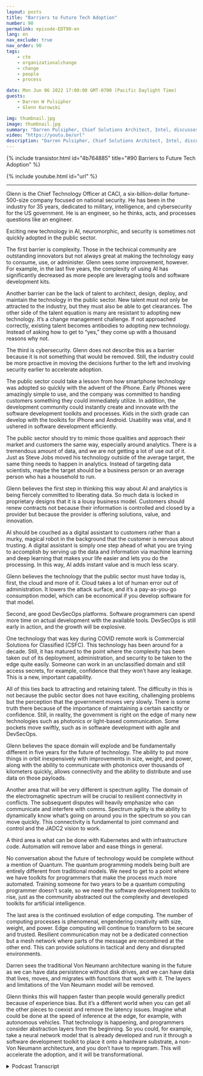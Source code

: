 ```yaml
---
layout: posts
title: "Barriers to Future Tech Adoption"
number: 90
permalink: episode-EDT90-en
lang: en
nav_exclude: true
nav_order: 90
tags:
    - cto
    - organizationalchange
    - change
    - people
    - process

date: Mon Jun 06 2022 17:00:00 GMT-0700 (Pacific Daylight Time)
guests:
    - Darren W Pulsipher
    - Glenn Kurowski

img: thumbnail.jpg
image: thumbnail.jpg
summary: "Darren Pulsipher, Chief Solutions Architect, Intel, discusses the barriers to adopting new technologies in the public sector and what is coming in the future with Glenn Kurowski, CTO of CACI."
video: "https://youtu.be/url"
description: "Darren Pulsipher, Chief Solutions Architect, Intel, discusses the barriers to adopting new technologies in the public sector and what is coming in the future with Glenn Kurowski, CTO of CACI."
---
```


<div>
{% include transistor.html id="4b764885" title="#90 Barriers to Future Tech Adoption" %}

{% include youtube.html id="url" %}
</div>

---

Glenn is the Chief Technology Officer at CACI, a six-billion-dollar fortune-500-size company focused on national security. He has been in the industry for 35 years, dedicated to military, intelligence, and cybersecurity for the US government. He is an engineer, so he thinks, acts, and processes questions like an engineer.

Exciting new technology in AI, neuromorphic, and security is sometimes not quickly adopted in the public sector.

The first barrier is complexity. Those in the technical community are outstanding innovators but not always great at making the technology easy to consume, use, or administer. Glenn sees some improvement, however. For example, in the last five years, the complexity of using AI has significantly decreased as more people are leveraging tools and software development kits.

Another barrier can be the lack of talent to architect, design, deploy, and maintain the technology in the public sector. New talent must not only be attracted to the industry, but they must also be able to get clearances. The other side of the talent equation is many are resistant to adopting new technology. It’s a change management challenge. If not approached correctly, existing talent becomes antibodies to adopting new technology.  Instead of asking how to get to “yes,” they come up with a thousand reasons why not.

The third is cybersecurity. Glenn does not describe this as a barrier because it is not something that would be removed. Still, the industry could be more proactive in moving the decisions further to the left and involving security earlier to accelerate adoption.

The public sector could take a lesson from how smartphone technology was adopted so quickly with the advent of the iPhone. Early iPhones were amazingly simple to use, and the company was committed to handing customers something they could immediately utilize. In addition, the development community could instantly create and innovate with the software development toolkits and processes. Kids in the sixth grade can develop with the toolkits for iPhone and Android. Usability was vital, and it ushered in software development efficiently.

The public sector should try to mimic those qualities and approach their market and customers the same way, especially around analytics. There is a tremendous amount of data, and we are not getting a lot of use out of it.  Just as Steve Jobs moved his technology outside of the average target, the same thing needs to happen in analytics. Instead of targeting data scientists, maybe the target should be a business person or an average person who has a household to run.

Glenn believes the first step in thinking this way about AI and analytics is being fiercely committed to liberating data. So much data is locked in proprietary designs that it is a lousy business model. Customers should renew contracts not because their information is controlled and closed by a provider but because the provider is offering solutions, value, and innovation.

AI should be couched as a digital assistant to customers rather than a murky, magical robot in the background that the customer is nervous about trusting. A digital assistant is simply one step ahead of what you are trying to accomplish by serving up the data and information via machine learning and deep learning that makes your life easier and lets you do the processing. In this way, AI adds instant value and is much less scary.

Glenn believes the technology that the public sector must have today is, first, the cloud and more of it. Cloud takes a lot of human error out of administration. It lowers the attack surface, and it’s a pay-as-you-go consumption model, which can be economical if you develop software for that model.

Second, are good DevSecOps platforms. Software programmers can spend more time on actual development with the available tools. DevSecOps is still early in action, and the growth will be explosive.

One technology that was key during COVID remote work is Commercial Solutions for Classified (CSFC). This technology has been around for a decade. Still, it has matured to the point where the complexity has been taken out of its deployment, administration, and security to be taken to the edge quite easily. Someone can work in an unclassified domain and still access secrets, for example, confidence that they won’t have any leakage. This is a new, important capability.

All of this ties back to attracting and retaining talent. The difficulty in this is not because the public sector does not have exciting, challenging problems but the perception that the government moves very slowly. There is some truth there because of the importance of maintaining a certain sanctity or confidence. Still, in reality, the government is right on the edge of many new technologies such as photonics or light-based communication. Some pockets move swiftly, such as in software development with agile and DevSecOps.

Glenn believes the space domain will explode and be fundamentally different in five years for the future of technology. The ability to put more things in orbit inexpensively with improvements in size, weight, and power, along with the ability to communicate with photonics over thousands of kilometers quickly, allows connectivity and the ability to distribute and use data on those payloads.

Another area that will be very different is spectrum agility. The domain of the electromagnetic spectrum will be crucial to resilient connectivity in conflicts. The subsequent disputes will heavily emphasize who can communicate and interfere with comms. Spectrum agility is the ability to dynamically know what’s going on around you in the spectrum so you can move quickly. This connectivity is fundamental to joint command and control and the JADC2 vision to work.

A third area is what can be done with Kubernetes and with infrastructure code. Automation will remove labor and ease things in general.

No conversation about the future of technology would be complete without a mention of Quantum. The quantum programming models being built are entirely different from traditional models. We need to get to a point where we have toolkits for programmers that make the process much more automated. Training someone for two years to be a quantum computing programmer doesn’t scale, so we need the software development toolkits to rise, just as the community abstracted out the complexity and developed toolkits for artificial intelligence.

The last area is the continued evolution of edge computing. The number of computing processes is phenomenal, engendering creativity with size, weight, and power. Edge computing will continue to transform to be secure and trusted. Resilient communication may not be a dedicated connection but a mesh network where parts of the message are recombined at the other end. This can provide solutions in tactical and deny and disrupted environments.

Darren sees the traditional Von Neumann architecture waning in the future as we can have data persistence without disk drives, and we can have data that lives, moves, and migrates with functions that work with it.  The layers and limitations of the Von Neumann model will be removed.

Glenn thinks this will happen faster than people would generally predict because of experience bias. But it’s a different world when you can get all the other pieces to coexist and remove the latency issues. Imagine what could be done at the speed of inference at the edge, for example, with autonomous vehicles. That technology is happening, and programmers consider abstraction layers from the beginning. So you could, for example, take a neural network model that is already developed and run it through a software development toolkit to place it onto a hardware substrate, a non-Von Neumann architecture, and you don’t have to reprogram. This will accelerate the adoption, and it will be transformational. 



<details>
<summary> Podcast Transcript </summary>

<p></p>

</details>
